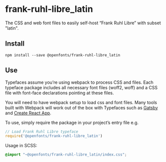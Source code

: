 
# frank-ruhl-libre_latin

The CSS and web font files to easily self-host “Frank Ruhl Libre” with subset "latin".

## Install

`npm install --save @openfonts/frank-ruhl-libre_latin`

## Use

Typefaces assume you’re using webpack to process CSS and files. Each typeface
package includes all necessary font files (woff2, woff) and a CSS file with
font-face declarations pointing at these files.

You will need to have webpack setup to load css and font files. Many tools built
with Webpack will work out of the box with Typefaces such as [Gatsby](https://github.com/gatsbyjs/gatsby)
and [Create React App](https://github.com/facebookincubator/create-react-app).

To use, simply require the package in your project’s entry file e.g.

```javascript
// Load Frank Ruhl Libre typeface
require('@openfonts/frank-ruhl-libre_latin')
```

Usage in SCSS:
```scss
@import "~@openfonts/frank-ruhl-libre_latin/index.css";
```
